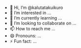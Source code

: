 - 👋 Hi, I’m @kalutatakuikuro
- 👀 I’m interested in ...
- 🌱 I’m currently learning ...
- 💞️ I’m looking to collaborate on ...
- 📫 How to reach me ...
- 😄 Pronouns: ...
- ⚡ Fun fact: ...

<!---
kalutatakuikuro/kalutatakuikuro is a ✨ special ✨ repository because its `README.md` (this file) appears on your GitHub profile.
You can click the Preview link to take a look at your changes.
--->
